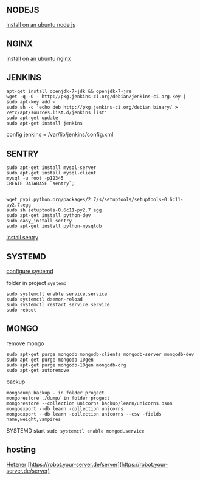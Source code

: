 ## NODEJS
[install on an ubuntu node js](https://www.digitalocean.com/community/tutorials/how-to-install-node-js-on-an-ubuntu-14-04-server)


## NGINX
[install on an ubuntu nginx](https://www.digitalocean.com/community/tutorials/nginx-ubuntu-16-04-ru)


## JENKINS

```
apt-get install openjdk-7-jdk && openjdk-7-jre
wget -q -O - http://pkg.jenkins-ci.org/debian/jenkins-ci.org.key | sudo apt-key add -
sudo sh -c 'echo deb http://pkg.jenkins-ci.org/debian binary/ > /etc/apt/sources.list.d/jenkins.list'
sudo apt-get update
sudo apt-get install jenkins

```

config jenkins = /var/lib/jenkins/config.xml


## SENTRY
```
sudo apt-get install mysql-server
sudo apt-get install mysql-client
mysql -u root -p12345
CREATE DATABASE `sentry`;


wget pypi.python.org/packages/2.7/s/setuptools/setuptools-0.6c11-py2.7.egg
sudo sh setuptools-0.6c11-py2.7.egg
sudo apt-get install python-dev
sudo easy_install sentry
sudo apt-get install python-mysqldb

```

[install sentry](http://sentry.readthedocs.org/en/latest/quickstart)



## SYSTEMD
[configure systemd](https://www.digitalocean.com/community/tutorials/how-to-configure-a-linux-service-to-start-automatically-after-a-crash-or-reboot-part-1-practical-examples)

folder in project `systemd`
```
sudo systemctl enable service.service
sudo systemctl daemon-reload
sudo systemctl restart service.service
sudo reboot
```


## MONGO

remove mongo
```
sudo apt-get purge mongodb mongodb-clients mongodb-server mongodb-dev sudo apt-get purge mongodb-10gen
sudo apt-get purge mongodb-10gen mongodb-org
sudo apt-get autoremove
```

backup
```
mongodump backup - in folder progect
mongorestore ./dump/ in folder progect
mongorestore --collection unicorns backup/learn/unicorns.bson
mongoexport --db learn -collection unicorns
mongoexport --db learn -collection unicorns --csv -fields name,weight,vampires
```

SYSTEMD start
`sudo systemctl enable mongod.service`



## hosting
[Hetzner](www.hetzner.com)
[https://robot.your-server.de/server](https://robot.your-server.de/server)
